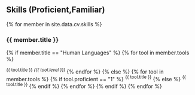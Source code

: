 ## Skills (<span class="btn  btn-sm btn-info">Proficient</span>,<span class="btn  btn-sm btn-primary">Familiar</span>)
{% for member in site.data.cv.skills %}
### **{{ member.title }}**
{% if member.title == "Human Languages" %}
{% for tool in member.tools %}
<p style="display:inline;"><sup class="btn  btn-sm btn-info">{{ tool.title }} <em>({{ tool.level }})</em></sup></p>
{% endfor %}
{% else %}
{% for tool in member.tools %}
{% if tool.proficient == "1" %}
<p style="display:inline;"><sup class="btn  btn-sm btn-info">{{ tool.title }}</sup></p>
{% else %}
<p style="display:inline;"><sup class="btn  btn-sm btn-primary">{{ tool.title }}</sup></p>
{% endif %}
{% endfor %}
{% endif %}
{% endfor %}
